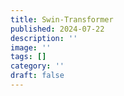 ```yaml
---
title: Swin-Transformer
published: 2024-07-22
description: ''
image: ''
tags: []
category: ''
draft: false 
---
```

